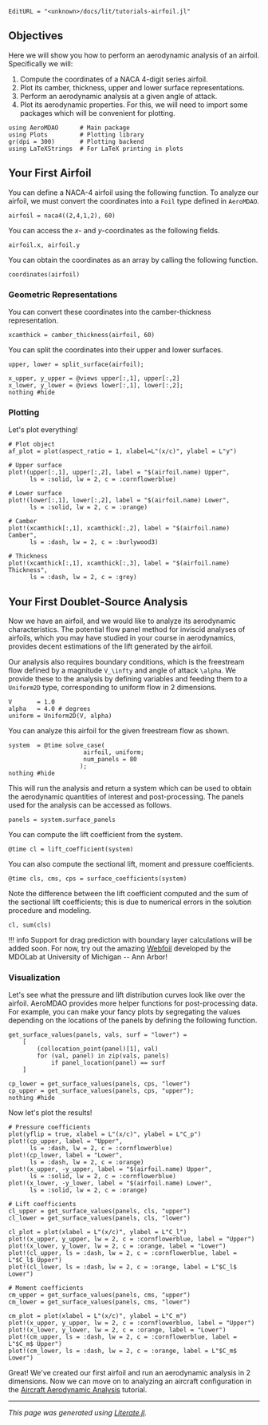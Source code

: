 ```@meta
EditURL = "<unknown>/docs/lit/tutorials-airfoil.jl"
```

## Objectives

Here we will show you how to perform an aerodynamic analysis of an airfoil. Specifically we will:
1. Compute the coordinates of a NACA 4-digit series airfoil.
2. Plot its camber, thickness, upper and lower surface representations.
3. Perform an aerodynamic analysis at a given angle of attack.
4. Plot its aerodynamic properties.
For this, we will need to import some packages which will be convenient for plotting.

````@example tutorials-airfoil
using AeroMDAO      # Main package
using Plots         # Plotting library
gr(dpi = 300)       # Plotting backend
using LaTeXStrings  # For LaTeX printing in plots
````

## Your First Airfoil

You can define a NACA-4 airfoil using the following function. To analyze our airfoil, we must convert the coordinates into a `Foil` type defined in `AeroMDAO`.

````@example tutorials-airfoil
airfoil = naca4((2,4,1,2), 60)
````

You can access the $x$- and $y$-coordinates as the following fields.

````@example tutorials-airfoil
airfoil.x, airfoil.y
````

You can obtain the coordinates as an array by calling the following function.

````@example tutorials-airfoil
coordinates(airfoil)
````

### Geometric Representations
You can convert these coordinates into the camber-thickness representation.

````@example tutorials-airfoil
xcamthick = camber_thickness(airfoil, 60)
````

You can split the coordinates into their upper and lower surfaces.

````@example tutorials-airfoil
upper, lower = split_surface(airfoil);

x_upper, y_upper = @views upper[:,1], upper[:,2]
x_lower, y_lower = @views lower[:,1], lower[:,2];
nothing #hide
````

### Plotting
Let's plot everything!

````@example tutorials-airfoil
# Plot object
af_plot = plot(aspect_ratio = 1, xlabel=L"(x/c)", ylabel = L"y")

# Upper surface
plot!(upper[:,1], upper[:,2], label = "$(airfoil.name) Upper",
      ls = :solid, lw = 2, c = :cornflowerblue)

# Lower surface
plot!(lower[:,1], lower[:,2], label = "$(airfoil.name) Lower",
      ls = :solid, lw = 2, c = :orange)

# Camber
plot!(xcamthick[:,1], xcamthick[:,2], label = "$(airfoil.name) Camber",
      ls = :dash, lw = 2, c = :burlywood3)

# Thickness
plot!(xcamthick[:,1], xcamthick[:,3], label = "$(airfoil.name) Thickness",
      ls = :dash, lw = 2, c = :grey)
````

## Your First Doublet-Source Analysis

Now we have an airfoil, and we would like to analyze its aerodynamic characteristics. The potential flow panel method for inviscid analyses of airfoils, which you may have studied in your course in aerodynamics, provides decent estimations of the lift generated by the airfoil.

Our analysis also requires boundary conditions, which is the freestream flow defined by a magnitude ``V_\infty`` and angle of attack ``\alpha``. We provide these to the analysis by defining variables and feeding them to a `Uniform2D` type, corresponding to uniform flow in 2 dimensions.

````@example tutorials-airfoil
V       = 1.0
alpha   = 4.0 # degrees
uniform = Uniform2D(V, alpha)
````

You can analyze this airfoil for the given freestream flow as shown.

````@example tutorials-airfoil
system  = @time solve_case(
                     airfoil, uniform;
                     num_panels = 80
                    );
nothing #hide
````

This will run the analysis and return a system which can be used to obtain the aerodynamic quantities of interest and post-processing. The panels used for the analysis can be accessed as follows.

````@example tutorials-airfoil
panels = system.surface_panels
````

You can compute the lift coefficient from the system.

````@example tutorials-airfoil
@time cl = lift_coefficient(system)
````

You can also compute the sectional lift, moment and pressure coefficients.

````@example tutorials-airfoil
@time cls, cms, cps = surface_coefficients(system)
````

Note the difference between the lift coefficient computed and the sum of the sectional lift coefficients; this is due to numerical errors in the solution procedure and modeling.

````@example tutorials-airfoil
cl, sum(cls)
````

!!! info
    Support for drag prediction with boundary layer calculations will be added soon. For now, try out the amazing [Webfoil](http://webfoil.engin.umich.edu/) developed by the MDOLab at University of Michigan -- Ann Arbor!

### Visualization

Let's see what the pressure and lift distribution curves look like over the airfoil. AeroMDAO provides more helper functions for post-processing data. For example, you can make your fancy plots by segregating the values depending on the locations of the panels by defining the following function.

````@example tutorials-airfoil
get_surface_values(panels, vals, surf = "lower") =
    [
        (collocation_point(panel)[1], val)
        for (val, panel) in zip(vals, panels)
            if panel_location(panel) == surf
    ]

cp_lower = get_surface_values(panels, cps, "lower")
cp_upper = get_surface_values(panels, cps, "upper");
nothing #hide
````

Now let's plot the results!

````@example tutorials-airfoil
# Pressure coefficients
plot(yflip = true, xlabel = L"(x/c)", ylabel = L"C_p")
plot!(cp_upper, label = "Upper",
      ls = :dash, lw = 2, c = :cornflowerblue)
plot!(cp_lower, label = "Lower",
      ls = :dash, lw = 2, c = :orange)
plot!(x_upper, -y_upper, label = "$(airfoil.name) Upper",
      ls = :solid, lw = 2, c = :cornflowerblue)
plot!(x_lower, -y_lower, label = "$(airfoil.name) Lower",
      ls = :solid, lw = 2, c = :orange)
````

````@example tutorials-airfoil
# Lift coefficients
cl_upper = get_surface_values(panels, cls, "upper")
cl_lower = get_surface_values(panels, cls, "lower")

cl_plot = plot(xlabel = L"(x/c)", ylabel = L"C_l")
plot!(x_upper, y_upper, lw = 2, c = :cornflowerblue, label = "Upper")
plot!(x_lower, y_lower, lw = 2, c = :orange, label = "Lower")
plot!(cl_upper, ls = :dash, lw = 2, c = :cornflowerblue, label = L"$C_l$ Upper")
plot!(cl_lower, ls = :dash, lw = 2, c = :orange, label = L"$C_l$ Lower")
````

````@example tutorials-airfoil
# Moment coefficients
cm_upper = get_surface_values(panels, cms, "upper")
cm_lower = get_surface_values(panels, cms, "lower")

cm_plot = plot(xlabel = L"(x/c)", ylabel = L"C_m")
plot!(x_upper, y_upper, lw = 2, c = :cornflowerblue, label = "Upper")
plot!(x_lower, y_lower, lw = 2, c = :orange, label = "Lower")
plot!(cm_upper, ls = :dash, lw = 2, c = :cornflowerblue, label = L"$C_m$ Upper")
plot!(cm_lower, ls = :dash, lw = 2, c = :orange, label = L"$C_m$ Lower")
````

Great! We've created our first airfoil and run an aerodynamic analysis in 2 dimensions. Now we can move on to analyzing an aircraft configuration in the [Aircraft Aerodynamic Analysis](tutorials-aircraft.md) tutorial.

---

*This page was generated using [Literate.jl](https://github.com/fredrikekre/Literate.jl).*

